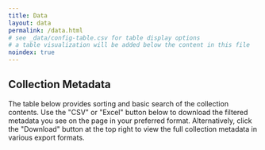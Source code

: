 ```yaml
---
title: Data
layout: data
permalink: /data.html
# see _data/config-table.csv for table display options
# a table visualization will be added below the content in this file
noindex: true
---
```


## Collection Metadata

The table below provides sorting and basic search of the collection contents. 
Use the "CSV" or "Excel" button below to download the filtered metadata you see on the page in your preferred format. 
Alternatively, click the "Download" button at the top right to view the full collection metadata in various export formats. 
